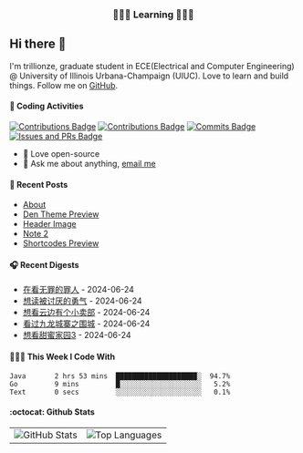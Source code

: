 <p align="center">
 <h3 align="center">🧑🏻‍💻 Learning 🧑🏻‍💻</h3>
</p>

## Hi there 👋

I'm trillionze, graduate student in ECE(Electrical and Computer Engineering) @ University of Illinois Urbana-Champaign (UIUC). Love to learn and build things. Follow me on [GitHub](https://github.com/trillionze).

#### 🔨 Coding Activities

[![Contributions Badge](https://badges.strrl.dev/contributions/all/trillionze?style=flat-square)](https://github.com/trillionze)
[![Contributions Badge](https://badges.strrl.dev/contributions/weekly/trillionze?style=flat-square)](https://github.com/trillionze)
[![Commits Badge](https://badges.strrl.dev/commits/weekly/trillionze?style=flat-square)](https://github.com/trillionze)
[![Issues and PRs Badge](https://badges.strrl.dev/issues-and-prs/weekly/trillionze?style=flat-square)](https://github.com/trillionze)

- 💼 Love open-source
- 💬 Ask me about anything, [email me](trillionze@163.com)

#### 📰 Recent Posts

<!-- blog starts -->
* <a href=https://www.trillionze.com/en/about/ target='_blank'>About</a>
* <a href=https://www.trillionze.com/en/2018/03/06/den-theme-preview/ target='_blank'>Den Theme Preview</a>
* <a href=https://www.trillionze.com/en/2018/03/05/header-image/ target='_blank'>Header Image</a>
* <a href=https://www.trillionze.com/en/2018/03/04/note-2/ target='_blank'>Note 2</a>
* <a href=https://www.trillionze.com/en/2018/03/04/shortcodes-preview/ target='_blank'>Shortcodes Preview</a>
<!-- blog ends -->

#### 🎧 Recent Digests

<!-- douban starts -->
* <a href='http://movie.douban.com/subject/36181105/' target='_blank'>在看无罪的罪人</a> - 2024-06-24
* <a href='https://book.douban.com/subject/26369699/' target='_blank'>想读被讨厌的勇气</a> - 2024-06-24
* <a href='http://movie.douban.com/subject/36089988/' target='_blank'>想看云边有个小卖部</a> - 2024-06-24
* <a href='http://movie.douban.com/subject/24284175/' target='_blank'>看过九龙城寨之围城</a> - 2024-06-24
* <a href='http://movie.douban.com/subject/35929861/' target='_blank'>想看甜蜜家园3</a> - 2024-06-24
<!-- douban ends -->

#### 👨🏻‍💻 This Week I Code With

<!-- code_time starts -->

```text
Java       2 hrs 53 mins  ███████████████████▉░  94.7%
Go         9 mins         █░░░░░░░░░░░░░░░░░░░░   5.2%
Text       0 secs         ░░░░░░░░░░░░░░░░░░░░░   0.1%
```

<!-- code_time ends -->

#### :octocat: Github Stats

<table>
  <tr>
    <td>
      <img src="https://github-readme-stats.vercel.app/api?username=trillionze&show_icons=true&theme=radical" alt="GitHub Stats" />
    </td>
    <td>
      <img src="https://github-readme-stats.vercel.app/api/top-langs/?username=trillionze&layout=compact&theme=gotham" alt="Top Languages" />
    </td>
  </tr>
</table>

